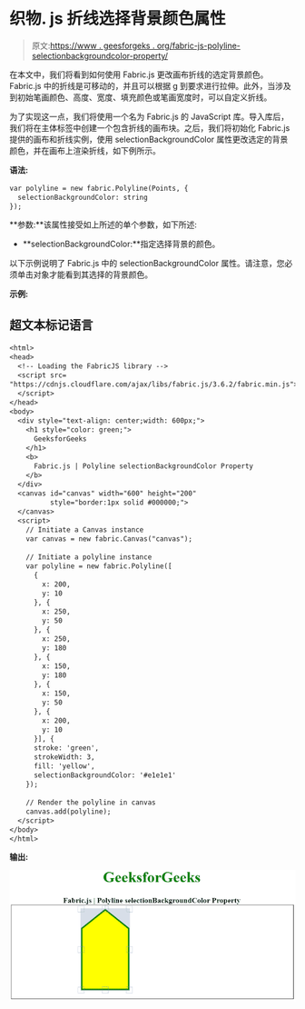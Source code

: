 # 织物. js 折线选择背景颜色属性

> 原文:[https://www . geesforgeks . org/fabric-js-polyline-selectionbackgroundcolor-property/](https://www.geeksforgeeks.org/fabric-js-polyline-selectionbackgroundcolor-property/)

在本文中，我们将看到如何使用 Fabric.js 更改画布折线的选定背景颜色。Fabric.js 中的折线是可移动的，并且可以根据 g 到要求进行拉伸。此外，当涉及到初始笔画颜色、高度、宽度、填充颜色或笔画宽度时，可以自定义折线。

为了实现这一点，我们将使用一个名为 Fabric.js 的 JavaScript 库。导入库后，我们将在主体标签中创建一个包含折线的画布块。之后，我们将初始化 Fabric.js 提供的画布和折线实例，使用 selectionBackgroundColor 属性更改选定的背景颜色，并在画布上渲染折线，如下例所示。

**语法:**

```
var polyline = new fabric.Polyline(Points, {  
  selectionBackgroundColor: string
});  
```

**参数:**该属性接受如上所述的单个参数，如下所述:

*   **selectionBackgroundColor:**指定选择背景的颜色。

以下示例说明了 Fabric.js 中的 selectionBackgroundColor 属性。请注意，您必须单击对象才能看到其选择的背景颜色。

**示例:**

## 超文本标记语言

```
<html>
<head>
  <!-- Loading the FabricJS library -->
  <script src=
"https://cdnjs.cloudflare.com/ajax/libs/fabric.js/3.6.2/fabric.min.js">
  </script>
</head>
<body>
  <div style="text-align: center;width: 600px;">
    <h1 style="color: green;">
      GeeksforGeeks
    </h1>
    <b>
      Fabric.js | Polyline selectionBackgroundColor Property
    </b>
  </div>
  <canvas id="canvas" width="600" height="200" 
          style="border:1px solid #000000;">
  </canvas>
  <script>
    // Initiate a Canvas instance 
    var canvas = new fabric.Canvas("canvas");

    // Initiate a polyline instance 
    var polyline = new fabric.Polyline([
      {
        x: 200,
        y: 10
      }, {
        x: 250,
        y: 50
      }, {
        x: 250,
        y: 180
      }, {
        x: 150,
        y: 180
      }, {
        x: 150,
        y: 50
      }, {
        x: 200,
        y: 10
      }], {
      stroke: 'green',
      strokeWidth: 3,
      fill: 'yellow',
      selectionBackgroundColor: '#e1e1e1'
    });

    // Render the polyline in canvas 
    canvas.add(polyline); 
  </script>
</body>
</html>
```

**输出:**

![](img/65bce82d316edc6eeb646b44b2999369.png)